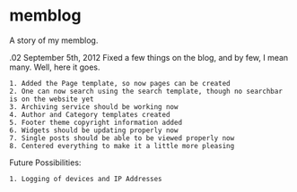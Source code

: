 memblog
=======

A story of my memblog.

.02 September 5th, 2012
Fixed a few things on the blog, and by few, I mean many. Well, here it goes.

	1. Added the Page template, so now pages can be created
	2. One can now search using the search template, though no searchbar is on the website yet
	3. Archiving service should be working now
	4. Author and Category templates created
	5. Footer theme copyright information added
	6. Widgets should be updating properly now
	7. Single posts should be able to be viewed properly now
	8. Centered everything to make it a little more pleasing
	
Future Possibilities:

	1. Logging of devices and IP Addresses